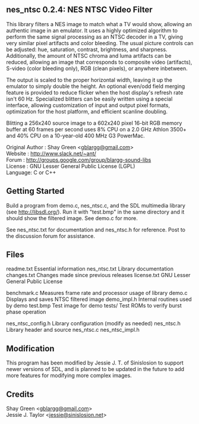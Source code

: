 nes_ntsc 0.2.4: NES NTSC Video Filter
-------------------------------------
This library filters a NES image to match what a TV would show, allowing
an authentic image in an emulator. It uses a highly optimized algorithm
to perform the same signal processing as an NTSC decoder in a TV, giving
very similar pixel artifacts and color bleeding. The usual picture
controls can be adjusted: hue, saturation, contrast, brightness, and
sharpness. Additionally, the amount of NTSC chroma and luma artifacts
can be reduced, allowing an image that corresponds to composite video
(artifacts), S-video (color bleeding only), RGB (clean pixels), or
anywhere inbetween.

The output is scaled to the proper horizontal width, leaving it up the
emulator to simply double the height. An optional even/odd field merging
feature is provided to reduce flicker when the host display's refresh
rate isn't 60 Hz. Specialized blitters can be easily written using a
special interface, allowing customization of input and output pixel
formats, optimization for the host platform, and efficient scanline
doubling.

Blitting a 256x240 source image to a 602x240 pixel 16-bit RGB memory
buffer at 60 frames per second uses 8% CPU on a 2.0 GHz Athlon 3500+ and
40% CPU on a 10-year-old 400 MHz G3 PowerMac.

Original Author  : Shay Green <<gblargg@gmail.com>><br>
Website : http://www.slack.net/~ant/<br>
Forum   : http://groups.google.com/group/blargg-sound-libs<br>
License : GNU Lesser General Public License (LGPL)<br>
Language: C or C++<br>


Getting Started
---------------
Build a program from demo.c, nes_ntsc.c, and the SDL multimedia library
(see http://libsdl.org/). Run it with "test.bmp" in the same directory
and it should show the filtered image. See demo.c for more.

See nes_ntsc.txt for documentation and nes_ntsc.h for reference. Post to
the discussion forum for assistance.


Files
-----
readme.txt          Essential information
nes_ntsc.txt        Library documentation
changes.txt         Changes made since previous releases
license.txt         GNU Lesser General Public License

benchmark.c         Measures frame rate and processor usage of library
demo.c              Displays and saves NTSC filtered image
demo_impl.h         Internal routines used by demo
test.bmp            Test image for demo
tests/              Test ROMs to verify burst phase operation

nes_ntsc_config.h   Library configuration (modify as needed)
nes_ntsc.h          Library header and source
nes_ntsc.c
nes_ntsc_impl.h

Modification
------------
This program has been modified by Jessie J. T. of Sinislosion to support
newer versions of SDL, and is planned to be updated in the future to add
more features for modifying more complex images.

Credits
-------
Shay Green <<gblargg@gmail.com>><br>
Jessie J. Taylor <<jessie@sinislosion.net>>
